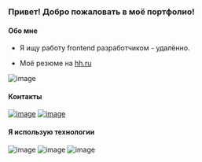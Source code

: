 ### Привет! Добро пожаловать в моё портфолио!

#### Обо мне

- Я ищу работу frontend разработчиком - удалённо.

- Моё резюме на [hh.ru](https://tambov.hh.ru/resume/d3fd216eff0dc012310039ed1f6c344d694f61)

![image](https://www.codewars.com/users/webchillgames/badges/large)


#### Контакты

[![image](https://img.shields.io/badge/Telegram-2CA5E0?style=for-the-badge&logo=telegram&logoColor=white)](https://t.me/annawebdev)
[![image](https://img.shields.io/badge/Gmail-D14836?style=for-the-badge&logo=gmail&logoColor=white)](ann.frontend.job@gmail.com)

#### Я использую технологии

![image](https://img.shields.io/badge/Vue%20js-35495E?style=for-the-badge&logo=vuedotjs&logoColor=4FC08D)
![image](https://img.shields.io/badge/TypeScript-007ACC?style=for-the-badge&logo=typescript&logoColor=white)
![image](https://img.shields.io/badge/JavaScript-323330?style=for-the-badge&logo=javascript&logoColor=F7DF1E)





